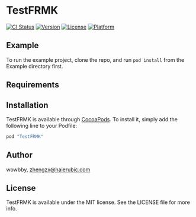 # TestFRMK

[![CI Status](http://img.shields.io/travis/wowbby/TestFRMK.svg?style=flat)](https://travis-ci.org/wowbby/TestFRMK)
[![Version](https://img.shields.io/cocoapods/v/TestFRMK.svg?style=flat)](http://cocoapods.org/pods/TestFRMK)
[![License](https://img.shields.io/cocoapods/l/TestFRMK.svg?style=flat)](http://cocoapods.org/pods/TestFRMK)
[![Platform](https://img.shields.io/cocoapods/p/TestFRMK.svg?style=flat)](http://cocoapods.org/pods/TestFRMK)

## Example

To run the example project, clone the repo, and run `pod install` from the Example directory first.

## Requirements

## Installation

TestFRMK is available through [CocoaPods](http://cocoapods.org). To install
it, simply add the following line to your Podfile:

```ruby
pod "TestFRMK"
```

## Author

wowbby, zhengzx@haierubic.com

## License

TestFRMK is available under the MIT license. See the LICENSE file for more info.
